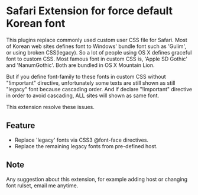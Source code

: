 Safari Extension for force default Korean font
==============================================

This plugins replace commonly used custom user CSS file for Safari. Most of Korean web sites defines font to Windows' bundle font such as 'Gulim', or using broken CSS(legacy). So a lot of people using OS X defines graceful font to custom CSS. Most famous font in custom CSS is, 'Apple SD Gothic' and 'NanumGothic'. Both are bundled in OS X Mountain Lion.

But if you define font-family to these fonts in custom CSS without "!important" directive, unfortunately some texts are still shown as still "legacy" font because cascading order. And if declare "!important" directive in order to avoid cascading, ALL sites will shown as same font.

This extension resolve these issues.

## Feature

* Replace 'legacy' fonts via CSS3 @font-face directives.
* Replace the remaining legacy fonts from pre-defined host.

## Note

Any suggestion about this extension, for example adding host or changing font rulset, email me anytime.
